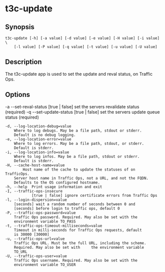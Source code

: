 <!--
    Licensed to the Apache Software Foundation (ASF) under one
    or more contributor license agreements.  See the NOTICE file
    distributed with this work for additional information
    regarding copyright ownership.  The ASF licenses this file
    to you under the Apache License, Version 2.0 (the
    "License"); you may not use this file except in compliance
    with the License.  You may obtain a copy of the License at

      http://www.apache.org/licenses/LICENSE-2.0

    Unless required by applicable law or agreed to in writing,
    software distributed under the License is distributed on an
    "AS IS" BASIS, WITHOUT WARRANTIES OR CONDITIONS OF ANY
    KIND, either express or implied.  See the License for the
    specific language governing permissions and limitations
    under the License.
-->

# t3c-update

## Synopsis
	t3c-update [-h] [-a value] [-d value] [-e value] [-H value] [-i value] \
		[-l value] [-P value] [-q value] [-t value] [-u value] [-U value]

## Description
  The t3c-update app is used to set the update and reval status,
  on Traffic Ops.

## Options
  -a  --set-reval-status [true | false] set the servers revalidate status (required)
  -q  --set-update-status [true | false] set the servers update queue status (required)

	-d, --log-location-debug=value
        Where to log debugs. May be a file path, stdout or stderr.
        Default is no debug logging.
	-e, --log-location-error=value
        Where to log errors. May be a file path, stdout, or stderr.
        Default is stderr.
	-i, --log-location-info=value
        Where to log infos. May be a file path, stdout or stderr.
        Default is stderr.
	-H, --cache-host-name=value
     		Host name of the cache to update the statuses of on TrafficOps.
        Server host name in Traffic Ops, not a URL, and not the FQDN.
        Defaults to the OS configured hostname.
	-h, --help  Print usage information and exit
 	-I, --traffic-ops-insecure
				[true | false] ignore certificate errors from Traffic Ops
	-l, --login-dispersion=value
        [seconds] wait a random number of seconds between 0 and
        [seconds] before login to traffic ops, default 0
	-P, --traffic-ops-password=value
        Traffic Ops password. Required. May also be set with the
        environment variable TO_PASS
	-t, --traffic-ops-timeout-milliseconds=value
        Timeout in milli-seconds for Traffic Ops requests, default
        is 30000 [30000]
	-u, --traffic-ops-url=value
        Traffic Ops URL. Must be the full URL, including the scheme.
        Required. May also be set with     the environment variable
        TO_URL
	-U, --traffic-ops-user=value
        Traffic Ops username. Required. May also be set with the
        environment variable TO_USER


